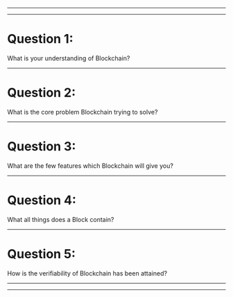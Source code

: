***
***
# Question 1:
What is your understanding of Blockchain?
***
# Question 2:
What is the core problem Blockchain trying to solve?
***
# Question 3:
What are the few features which Blockchain will give you?
***
# Question 4:
What all things does a Block contain?
***
# Question 5:
How is the verifiability of Blockchain has been attained?
***
***
